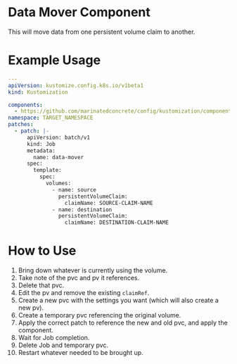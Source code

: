 # Data Mover Component

This will move data from one persistent volume claim to another.

# Example Usage

```yaml
---
apiVersion: kustomize.config.k8s.io/v1beta1
kind: Kustomization

components:
  - https://github.com/marinatedconcrete/config/kustomization/components/data-mover
namespace: TARGET_NAMESPACE
patches:
  - patch: |-
      apiVersion: batch/v1
      kind: Job
      metadata:
        name: data-mover
      spec:
        template:
          spec:
            volumes:
              - name: source
                persistentVolumeClaim:
                  claimName: SOURCE-CLAIM-NAME
              - name: destination
                persistentVolumeClaim:
                  claimName: DESTINATION-CLAIM-NAME
```
# How to Use

1) Bring down whatever is currently using the volume.
2) Take note of the pvc and pv it references.
3) Delete that pvc.
4) Edit the pv and remove the existing `claimRef`.
5) Create a new pvc with the settings you want (which will also create a new pv).
6) Create a temporary pvc referencing the original volume.
7) Apply the correct patch to reference the new and old pvc, and apply the component.
8) Wait for Job completion.
9) Delete Job and temporary pvc.
10) Restart whatever needed to be brought up.
